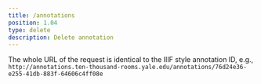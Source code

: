 ```yaml
---
title: /annotations
position: 1.04
type: delete
description: Delete annotation
---
```


The whole URL of the request is identical to the IIIF style annotation ID, e.g.,
`http://annotations.ten-thousand-rooms.yale.edu/annotations/76d24e36-e255-41db-883f-64606c4ff08e`